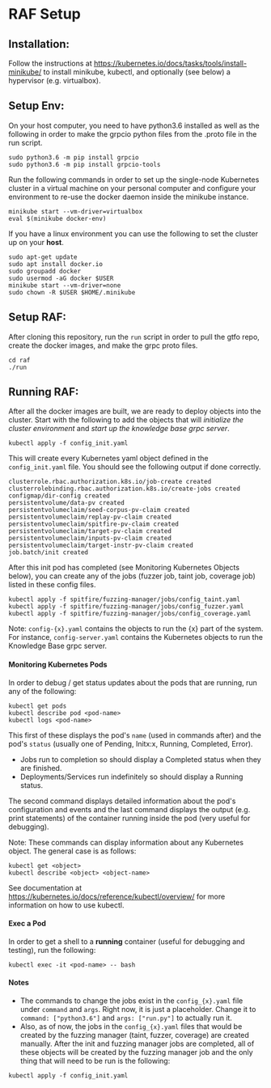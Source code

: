 # RAF Setup

## Installation: 
Follow the instructions at https://kubernetes.io/docs/tasks/tools/install-minikube/ to install minikube, kubectl, and optionally (see below) a hypervisor (e.g. virtualbox). 
  
## Setup Env: 
On your host computer, you need to have python3.6 installed as well as the following in order to make the grpcio python files from the .proto file in the run script.
```
sudo python3.6 -m pip install grpcio
sudo python3.6 -m pip install grpcio-tools
```
Run the following commands in order to set up the single-node Kubernetes cluster in a virtual machine on your personal computer and configure your environment to re-use the docker daemon inside the minikube instance.
```
minikube start --vm-driver=virtualbox
eval $(minikube docker-env)
```
If you have a linux environment you can use the following to set the cluster up on your **host**.
```
sudo apt-get update
sudo apt install docker.io
sudo groupadd docker
sudo usermod -aG docker $USER
minikube start --vm-driver=none
sudo chown -R $USER $HOME/.minikube
```
## Setup RAF:
After cloning this repository, run the `run` script in order to pull the gtfo repo, create the docker images, and make the grpc proto files. 
```
cd raf
./run
```
## Running RAF:
After all the docker images are built, we are ready to deploy objects into the cluster. Start with the following to add the objects that will _initialize the cluster environment_ and _start up the knowledge base grpc server_.
```
kubectl apply -f config_init.yaml
```
This will create every Kubernetes yaml object defined in the `config_init.yaml` file. You should see the following output if done correctly. 
```
clusterrole.rbac.authorization.k8s.io/job-create created
clusterrolebinding.rbac.authorization.k8s.io/create-jobs created
configmap/dir-config created
persistentvolume/data-pv created
persistentvolumeclaim/seed-corpus-pv-claim created
persistentvolumeclaim/replay-pv-claim created
persistentvolumeclaim/spitfire-pv-claim created
persistentvolumeclaim/target-pv-claim created
persistentvolumeclaim/inputs-pv-claim created
persistentvolumeclaim/target-instr-pv-claim created
job.batch/init created
```
After this init pod has completed (see Monitoring Kubernetes Objects below), you can create any of the jobs (fuzzer job, taint job, coverage job) listed in these config files. 
```
kubectl apply -f spitfire/fuzzing-manager/jobs/config_taint.yaml
kubectl apply -f spitfire/fuzzing-manager/jobs/config_fuzzer.yaml
kubectl apply -f spitfire/fuzzing-manager/jobs/config_coverage.yaml
```
Note: `config-{x}.yaml` contains the objects to run the {x} part of the system. For instance, `config-server.yaml` contains the Kubernetes objects to run the Knowledge Base grpc server. 
#### Monitoring Kubernetes Pods
In order to debug / get status updates about the pods that are running, run any of the following:
```
kubectl get pods
kubectl describe pod <pod-name>
kubectl logs <pod-name>
```
This first of these displays the pod's `name` (used in commands after) and the pod's `status` (usually one of Pending, Initx:x, Running, Completed, Error). 
- Jobs run to completion so should display a Completed status when they are finished.
- Deployments/Services run indefinitely so should display a Running status.

The second command displays detailed information about the pod's configuration and events and the last command displays the output (e.g. print statements) of the container running inside the pod (very useful for debugging).

Note: These commands can display information about any Kubernetes object. The general case is as follows: 
```
kubectl get <object>
kubectl describe <object> <object-name>
```
See documentation at https://kubernetes.io/docs/reference/kubectl/overview/ for more information on how to use kubectl. 

#### Exec a Pod
In order to get a shell to a **running** container (useful for debugging and testing), run the following:
```
kubectl exec -it <pod-name> -- bash
```
#### Notes
- The commands to change the jobs exist in the `config_{x}.yaml` file under `command` and `args`. Right now, it is just a placeholder. Change it to `command: ["python3.6"]` and `args: ["run.py"]` to actually run it.
- Also, as of now, the jobs in the `config_{x}.yaml` files that would be created by the fuzzing manager (taint, fuzzer, coverage) are created manually. After the init and fuzzing manager jobs are completed, all of these objects will be created by the fuzzing manager job and the only thing that will need to be run is the following: 
```
kubectl apply -f config_init.yaml
```




